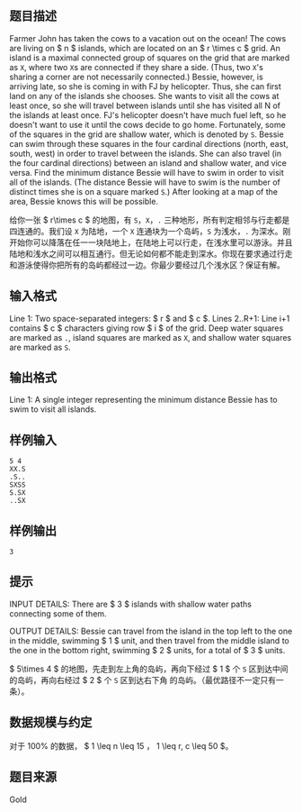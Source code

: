 ## 题目描述

Farmer John has taken the cows to a vacation out on the ocean! The cows are living on  $ n $  islands, which are located on an  $ r \times c $  grid. An island is a maximal connected group of squares on the grid that are marked as ```X```, where two ```X```s are connected if they share a side. (Thus, two ```X```'s sharing a corner are not necessarily connected.) Bessie, however, is arriving late, so she is coming in with FJ by helicopter. Thus, she can first land on any of the islands she chooses. She wants to visit all the cows at least once, so she will travel between islands until she has visited all N of the islands at least once. FJ's helicopter doesn't have much fuel left, so he doesn't want to use it until the cows decide to go home. Fortunately, some of the squares in the grid are shallow water, which is denoted by ```S```. Bessie can swim through these squares in the four cardinal directions (north, east, south, west) in order to travel between the islands. She can also travel (in the four cardinal directions) between an island and shallow water, and vice versa. Find the minimum distance Bessie will have to swim in order to visit all of the islands. (The distance Bessie will have to swim is the number of distinct times she is on a square marked ```S```.) After looking at a map of the area, Bessie knows this will be possible.

给你一张 $ r\times c $ 的地图，有 ```S```，```X```，```.``` 三种地形，所有判定相邻与行走都是四连通的。我们设 ```X``` 为陆地，一个 ```X``` 连通块为一个岛屿，```S``` 为浅水，```.``` 为深水。刚开始你可以降落在任一一块陆地上，在陆地上可以行走，在浅水里可以游泳。并且陆地和浅水之间可以相互通行。但无论如何都不能走到深水。你现在要求通过行走和游泳使得你把所有的岛屿都经过一边。你最少要经过几个浅水区？保证有解。

## 输入格式

Line 1: Two space-separated integers:  $ r $  and  $ c $.
Lines 2..R+1: Line i+1 contains  $ c $  characters giving row  $ i $  of the grid. Deep water squares are marked as ```.```, island squares are marked as ```X```, and shallow water squares are marked as ```S```.

## 输出格式

Line 1: A single integer representing the minimum distance Bessie has to swim to visit all islands.

## 样例输入

```
5 4
XX.S
.S..
SXSS
S.SX
..SX
```

## 样例输出

```
3
```

## 提示

INPUT DETAILS: There are  $ 3 $  islands with shallow water paths connecting some of them.

OUTPUT DETAILS: Bessie can travel from the island in the top left to the one in the middle, swimming  $ 1 $  unit, and then travel from the middle island to the one in the bottom right, swimming  $ 2 $  units, for a total of  $ 3 $  units.

$ 5\times 4 $ 的地图，先走到左上角的岛屿，再向下经过 $ 1 $ 个 ```S``` 区到达中间的岛屿，再向右经过 $ 2 $ 个 ```S``` 区到达右下角
的岛屿。（最优路径不一定只有一条）。

## 数据规模与约定

对于 $100\%$ 的数据， $ 1 \leq n \leq  15 $，$ 1 \leq r, c \leq 50 $。

## 题目来源

Gold


